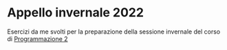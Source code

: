 # Appello invernale 2022
Esercizi da me svolti per la preparazione della sessione invernale del corso di [Programmazione 2](https://prog2.di.unimi.it/)
